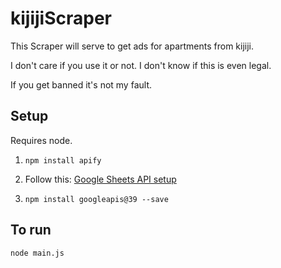 # kijijiScraper
This Scraper will serve to get ads for apartments from kijiji.

I don't care if you use it or not. I don't know if this is even legal.

If you get banned it's not my fault.

## Setup
Requires node.

1. ```npm install apify```

2. Follow this: [Google Sheets API setup](https://developers.google.com/sheets/api/quickstart/nodejs)

3. ```npm install googleapis@39 --save```

## To run

```node main.js```